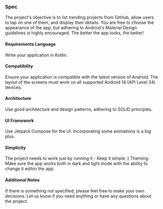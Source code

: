 ### Spec
The project's objective is to list trending projects from GitHub, allow users to tap on one of them, and display their details. You are free to choose the appearance of the app, but adhering to Android's Material Design guidelines is highly encouraged. The better the app looks, the better!

#### Requirements Language
Write your application in Kotlin. 

#### Compatibility
Ensure your application is compatible with the latest version of Android. The layout of the screens must work on all supported Android 14 (API Level 34) devices. 

#### Architecture
Use good architecture and design patterns, adhering to SOLID principles. 

#### UI Framework
Use Jetpack Compose for the UI. Incorporating some animations is a big plus. 

#### Simplicity
The project needs to work just by running it - Keep it simple :) Theming: Make sure the app works both in dark and light mode with the ability to change it within the app. 

#### Additional Notes
If there is something not specified, please feel free to make your own decisions. Let us know if you need anything or have any questions about the project.
